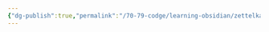```yaml
---
{"dg-publish":true,"permalink":"/70-79-codge/learning-obsidian/zettelkasten/","created":"","updated":""}
---
```


